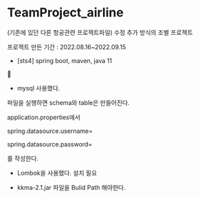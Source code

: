 # TeamProject_airline

(기존에 있던 다른 항공관련 프로젝트파일) 수정 추가 방식의 조별 프로젝트

프로젝트 만든 기간 : 2022.08.16~2022.09.15

+ [sts4] spring boot, maven, java 11

🚩 
+ mysql 사용했다. 
 <p>파일을 실행하면 schema와 table은 만들어진다.
 <p>application.properties에서 
 <p>spring.datasource.username=
 <p>spring.datasource.password=
 <p>를 작성한다.
 
+ Lombok을 사용했다. 설치 필요

+ kkma-2.1.jar 파일을 Bulid Path 해야한다.
